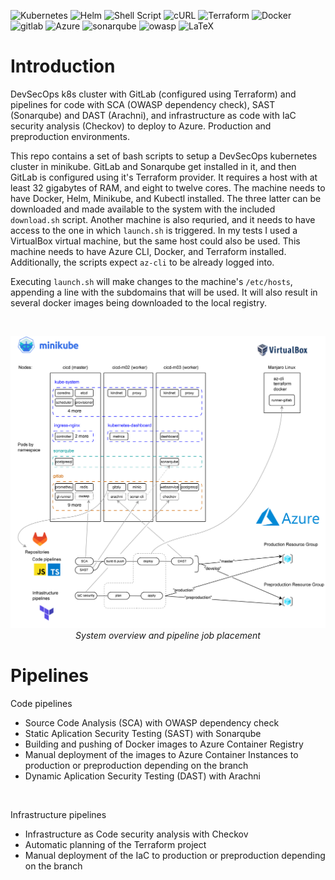 ![Kubernetes](https://img.shields.io/badge/kubernetes-%23326ce5.svg?style=for-the-badge&logo=kubernetes&logoColor=white)
![Helm](https://img.shields.io/badge/Helm-0F1689.svg?style=for-the-badge&logo=Helm&logoColor=white)
![Shell Script](https://img.shields.io/badge/shell_script-%23121011.svg?style=for-the-badge&logo=gnu-bash&logoColor=white)
![cURL](https://img.shields.io/badge/curl-073551.svg?style=for-the-badge&logo=curl&logoColor=white)
![Terraform](https://img.shields.io/badge/terraform-%235835CC.svg?style=for-the-badge&logo=terraform&logoColor=white)
![Docker](https://img.shields.io/badge/docker-%230db7ed.svg?style=for-the-badge&logo=docker&logoColor=white)
![gitlab](https://img.shields.io/badge/GitLab-FC6D26.svg?style=for-the-badge&logo=GitLab&logoColor=white)
![Azure](https://img.shields.io/badge/azure-%230072C6.svg?style=for-the-badge&logo=microsoftazure&logoColor=white)
![sonarqube](https://img.shields.io/badge/SonarQube-4E9BCD.svg?style=for-the-badge&logo=SonarQube&logoColor=white)
![owasp](https://img.shields.io/badge/OWASP-000000.svg?style=for-the-badge&logo=OWASP&logoColor=white)
![LaTeX](https://img.shields.io/badge/latex-%23008080.svg?style=for-the-badge&logo=latex&logoColor=white)

# Introduction
DevSecOps k8s cluster with GitLab (configured using Terraform) and pipelines for code with SCA (OWASP dependency check), SAST (Sonarqube) and DAST (Arachni), and infrastructure as code with IaC security analysis (Checkov) to deploy to Azure. Production and preproduction environments.

This repo contains a set of bash scripts to setup a DevSecOps kubernetes cluster in minikube. GitLab and Sonarqube get installed in it, and then GitLab is configured using it's Terraform provider. It requires a host with at least 32 gigabytes of RAM, and eight to twelve cores. The machine needs to have Docker, Helm, Minikube, and Kubectl installed. The three latter can be downloaded and made available to the system with the included `download.sh` script. Another machine is also requried, and it needs to have access to the one in which `launch.sh` is triggered. In my tests I used a VirtualBox virtual machine, but the same host could also be used. This machine needs to have Azure CLI, Docker, and Terraform installed. Additionally, the scripts expect `az-cli` to be already logged into.

Executing `launch.sh` will make changes to the machine's `/etc/hosts`, appending a line with the subdomains that will be used. It will also result in several docker images being downloaded to the local registry.

<br>

<p align="center">
  <img src="./documentation/drawio/cluster2.drawio.png"><br>
  <em>System overview and pipeline job placement</em>
</p>

# Pipelines
Code pipelines
- Source Code Analysis (SCA) with OWASP dependency check
- Static Aplication Security Testing (SAST) with Sonarqube
- Building and pushing of Docker images to Azure Container Registry
- Manual deployment of the images to Azure Container Instances to production or preproduction depending on the branch
- Dynamic Aplication Security Testing (DAST) with Arachni

<br>

Infrastructure pipelines
- Infrastructure as Code security analysis with Checkov
- Automatic planning of the Terraform project
- Manual deployment of the IaC to production or preproduction depending on the branch